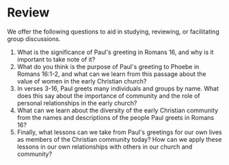 # Review

We offer the following questions to aid in studying, reviewing, or facilitating group discussions.

1. What is the significance of Paul's greeting in Romans 16, and why is it important to take note of it?
2. What do you think is the purpose of Paul's greeting to Phoebe in Romans 16:1-2, and what can we learn from this passage about the value of women in the early Christian church?
3. In verses 3-16, Paul greets many individuals and groups by name. What does this say about the importance of community and the role of personal relationships in the early church?
4. What can we learn about the diversity of the early Christian community from the names and descriptions of the people Paul greets in Romans 16?
5. Finally, what lessons can we take from Paul's greetings for our own lives as members of the Christian community today? How can we apply these lessons in our own relationships with others in our church and community?

